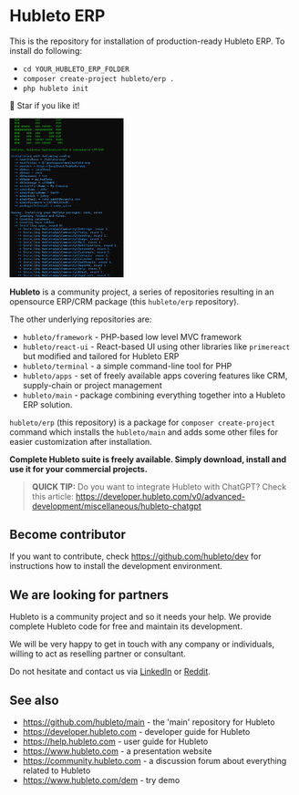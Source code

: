 # Hubleto ERP

This is the repository for installation of production-ready Hubleto ERP. To install do following:

  * `cd YOUR_HUBLETO_ERP_FOLDER`
  * `composer create-project hubleto/erp .`
  * `php hubleto init`

🌟 Star if you like it!

<img src="docs/images/01.jpg" width="200px"></img>

**Hubleto** is a community project, a series of repositories resulting in an opensource ERP/CRM package (this `hubleto/erp` repository).

The other underlying repositories are:

  * `hubleto/framework` - PHP-based low level MVC framework
  * `hubleto/react-ui` - React-based UI using other libraries like `primereact` but modified and tailored for Hubleto ERP
  * `hubleto/terminal` - a simple command-line tool for PHP
  * `hubleto/apps` - set of freely available apps covering features like CRM, supply-chain or project management
  * `hubleto/main` - package combining everything together into a Hubleto ERP solution.

`hubleto/erp` (this repository) is a package for `composer create-project` command which installs the `hubleto/main` and adds some other files for easier customization after installation.

**Complete Hubleto suite is freely available. Simply download, install and use it for your commercial projects.**

> **QUICK TIP:** Do you want to integrate Hubleto with ChatGPT? Check this article: https://developer.hubleto.com/v0/advanced-development/miscellaneous/hubleto-chatgpt

## Become contributor

If you want to contribute, check https://github.com/hubleto/dev for instructions how to install the development environment.

## We are looking for partners

Hubleto is a community project and so it needs your help. We provide complete Hubleto code for free and maintain its development.

We will be very happy to get in touch with any company or individuals, willing to act as reselling partner or consultant.

Do not hesitate and contact us via [LinkedIn](https://www.linkedin.com/company/106117849/admin/dashboard/) or [Reddit](https://www.reddit.com/r/hubleto/).

## See also

  * https://github.com/hubleto/main - the 'main' repository for Hubleto
  * https://developer.hubleto.com - developer guide for Hubleto
  * https://help.hubleto.com - user guide for Hubleto
  * https://www.hubleto.com - a presentation website
  * https://community.hubleto.com - a discussion forum about everything related to Hubleto
  * https://www.hubleto.com/dem - try demo
